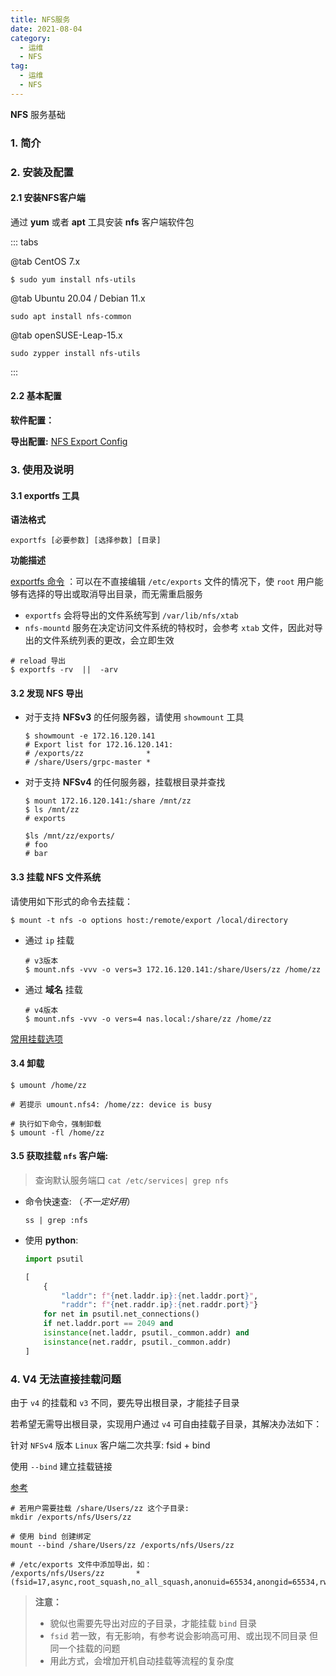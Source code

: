 ```yaml
---
title: NFS服务
date: 2021-08-04
category:
  - 运维
  - NFS
tag:
  - 运维
  - NFS
---
```


**NFS** 服务基础

<!-- more -->

### 1. 简介

### 2. 安装及配置

#### 2.1 安装NFS客户端

通过 **yum** 或者 **apt** 工具安装 **nfs** 客户端软件包

::: tabs

@tab CentOS 7.x

```shell
$ sudo yum install nfs-utils
```

@tab Ubuntu 20.04 / Debian 11.x

```shell
sudo apt install nfs-common
```

@tab openSUSE-Leap-15.x

```shell
sudo zypper install nfs-utils
```

:::



#### 2.2 基本配置

**软件配置：** 

**导出配置:** [NFS Export Config](https://insights-core.readthedocs.io/en/latest/shared_parsers_catalog/nfs_exports.html#insights.parsers.nfs_exports.NFSExportsBase) 

### 3. 使用及说明

#### 3.1 exportfs 工具

**语法格式**

```shell
exportfs [必要参数] [选择参数] [目录]
```

**功能描述**

[exportfs 命令](https://access.redhat.com/documentation/zh-cn/red_hat_enterprise_linux/8/html/managing_file_systems/the-exportfs-utility_exporting-nfs-shares) ：可以在不直接编辑 `/etc/exports` 文件的情况下，使 `root` 用户能够有选择的导出或取消导出目录，而无需重启服务

- `exportfs` 会将导出的文件系统写到 `/var/lib/nfs/xtab`
- `nfs-mountd` 服务在决定访问文件系统的特权时，会参考 `xtab` 文件，因此对导出的文件系统列表的更改，会立即生效

```shell
# reload 导出
$ exportfs -rv  ||  -arv
```

#### 3.2 发现 NFS 导出

- 对于支持 **NFSv3** 的任何服务器，请使用 `showmount` 工具

  ```shell
  $ showmount -e 172.16.120.141
  # Export list for 172.16.120.141:
  # /exports/zz              *
  # /share/Users/grpc-master *
  ```

- 对于支持 **NFSv4** 的任何服务器，挂载根目录并查找

  ```shell
  $ mount 172.16.120.141:/share /mnt/zz
  $ ls /mnt/zz
  # exports
  
  $ls /mnt/zz/exports/
  # foo
  # bar
  ```

#### 3.3 挂载 NFS 文件系统



请使用如下形式的命令去挂载：

```shell
$ mount -t nfs -o options host:/remote/export /local/directory
```

- 通过 `ip` 挂载

  ```shell
  # v3版本
  $ mount.nfs -vvv -o vers=3 172.16.120.141:/share/Users/zz /home/zz
  ```

- 通过 **域名** 挂载

  ```shell
  # v4版本
  $ mount.nfs -vvv -o vers=4 nas.local:/share/zz /home/zz
  ```

[常用挂载选项](https://access.redhat.com/documentation/zh-cn/red_hat_enterprise_linux/8/html/managing_file_systems/common-nfs-mount-options_mounting-nfs-shares)

#### 3.4 卸载

```shell
$ umount /home/zz

# 若提示 umount.nfs4: /home/zz: device is busy

# 执行如下命令，强制卸载
$ umount -fl /home/zz
```

#### 3.5 获取挂载 `nfs` 客户端:

> 查询默认服务端口 `cat /etc/services| grep nfs`

- 命令快速查: （_不一定好用_）

  ```shell
  ss | grep :nfs
  ```

- 使用 **python**:

  ```python
  import psutil
  
  [
      {
          "laddr": f"{net.laddr.ip}:{net.laddr.port}",
          "raddr": f"{net.raddr.ip}:{net.raddr.port}"}
      for net in psutil.net_connections()
      if net.laddr.port == 2049 and
      isinstance(net.laddr, psutil._common.addr) and
      isinstance(net.raddr, psutil._common.addr)
  ]
  ```

### 4. V4 无法直接挂载问题

由于 `v4` 的挂载和 `v3` 不同，要先导出根目录，才能挂子目录

若希望无需导出根目录，实现用户通过 `v4` 可自由挂载子目录，其解决办法如下：

<Alert type="info"> 针对 `NFSv4` 版本 `Linux` 客户端二次共享: <Badge type="error">fsid</Badge> + <Badge type="info">bind</Badge></Alert>

使用 `--bind` 建立挂载链接

[参考](https://access.redhat.com/documentation/en-us/red_hat_enterprise_linux/5/html/deployment_guide/s1-nfs-server-config-exports)

```shell
# 若用户需要挂载 /share/Users/zz 这个子目录:
mkdir /exports/nfs/Users/zz

# 使用 bind 创建绑定
mount --bind /share/Users/zz /exports/nfs/Users/zz

# /etc/exports 文件中添加导出，如：
/exports/nfs/Users/zz		*(fsid=17,async,root_squash,no_all_squash,anonuid=65534,anongid=65534,rw)
```

> **注意：**
>
> - 貌似也需要先导出对应的子目录，才能挂载 `bind` 目录
> - `fsid` 若一致，有无影响，有参考说会影响高可用、或出现不同目录 但同一个挂载的问题
> - 用此方式，会增加开机自动挂载等流程的复杂度
